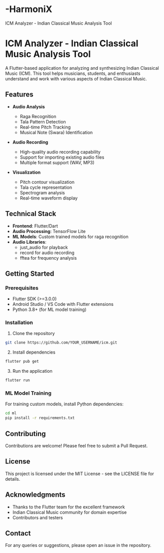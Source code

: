 # -HarmoniX
ICM Analyzer - Indian Classical Music Analysis Tool
# ICM Analyzer - Indian Classical Music Analysis Tool

A Flutter-based application for analyzing and synthesizing Indian Classical Music (ICM). This tool helps musicians, students, and enthusiasts understand and work with various aspects of Indian Classical Music.

## Features

- **Audio Analysis**
  - Raga Recognition
  - Tala Pattern Detection
  - Real-time Pitch Tracking
  - Musical Note (Swara) Identification

- **Audio Recording**
  - High-quality audio recording capability
  - Support for importing existing audio files
  - Multiple format support (WAV, MP3)

- **Visualization**
  - Pitch contour visualization
  - Tala cycle representation
  - Spectrogram analysis
  - Real-time waveform display

## Technical Stack

- **Frontend**: Flutter/Dart
- **Audio Processing**: TensorFlow Lite
- **ML Models**: Custom trained models for raga recognition
- **Audio Libraries**: 
  - just_audio for playback
  - record for audio recording
  - fftea for frequency analysis

## Getting Started

### Prerequisites
- Flutter SDK (>=3.0.0)
- Android Studio / VS Code with Flutter extensions
- Python 3.8+ (for ML model training)

### Installation

1. Clone the repository
```bash
git clone https://github.com/YOUR_USERNAME/icm.git
```

2. Install dependencies
```bash
flutter pub get
```

3. Run the application
```bash
flutter run
```

### ML Model Training

For training custom models, install Python dependencies:
```bash
cd ml
pip install -r requirements.txt
```

## Contributing

Contributions are welcome! Please feel free to submit a Pull Request.

## License

This project is licensed under the MIT License - see the LICENSE file for details.

## Acknowledgments

- Thanks to the Flutter team for the excellent framework
- Indian Classical Music community for domain expertise
- Contributors and testers

## Contact

For any queries or suggestions, please open an issue in the repository.
